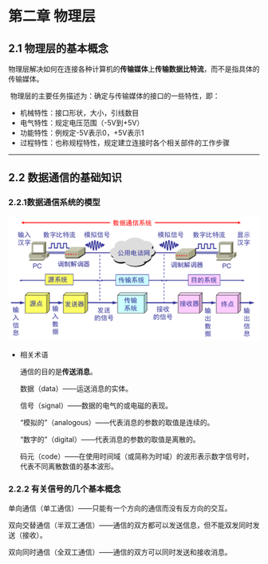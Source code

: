 # 第二章 物理层

## 2.1  物理层的基本概念

​	物理层解决如何在连接各种计算机的**传输媒体**上**传输数据比特流**，而不是指具体的传输媒体。

​	物理层的主要任务描述为：确定与传输媒体的接口的一些特性，即：

- 机械特性：接口形状，大小，引线数目
- 电气特性：规定电压范围（-5V到+5V）
- 功能特性：例规定-5V表示0，+5V表示1
- 过程特性：也称规程特性，规定建立连接时各个相关部件的工作步骤

****



## 2.2 数据通信的基础知识

### 2.2.1数据通信系统的模型

![](../img/c2/数据通信系统的模型.png)

- 相关术语

  通信的目的是**传送消息**。

  数据（data）——运送消息的实体。

  信号（signal）——数据的电气的或电磁的表现。

  “模拟的”（analogous）——代表消息的参数的取值是连续的。

  “数字的”（digital）——代表消息的参数的取值是离散的。

  码元（code）——在使用时间域（或简称为时域）的波形表示数字信号时，代表不同离散数值的基本波形。

### 2.2.2 有关信号的几个基本概念

单向通信（单工通信）——只能有一个方向的通信而没有反方向的交互。

双向交替通信（半双工通信）——通信的双方都可以发送信息，但不能双发同时发送（接收）。

双向同时通信（全双工通信）——通信的双方可以同时发送和接收消息。